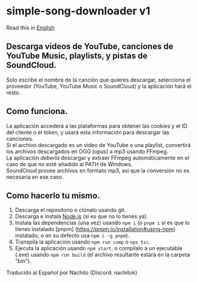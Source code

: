 # simple-song-downloader v1
Read this in [English](../README.md)

## Descarga videos de YouTube, canciones de YouTube Music, playlists, y pistas de SoundCloud.

Solo escribe el nombre de la canción que quieres descargar, selecciona el proveedor (YouTube, YouTube Music o SoundCloud) y la aplicación hará el resto.

## Como funciona.

La aplicación accederá a las plataformas para obtener las cookies y el ID del cliente o el token, y usará esta información para descargar las canciones.\
Si el archivo descargado es un video de YouTube o una playlist, convertirá los archivos descargados en OGG (opus) a mp3 usando FFmpeg.\
La aplicación *debería* descargar y extraer FFmpeg automáticamente en el caso de que no esté añadido al PATH de Windows.\
SoundCloud provee archivos en formato mp3, así que la conversión no es necesaria en ese caso.

## Como hacerlo tu mismo.

1) Descarga el repositorio o clónalo usando git.
2) Descarga e instala [Node.js](https://nodejs.org/) (si es que no lo tienes ya).
3) Instala las dependencias (una vez) usando `npm i` (o `pnpm i` si es que lo tienes instalado [pnpm] (https://pnpm.io/installation#using-npm) instalado, o en su defecto usa `npm i -g pnpm`).
4) Transpila la aplicación usando `npm run comp` o `npx tsc`.
5) Ejecuta la aplicación usando `npm start`, o compílalo a un ejecutable (.exe) usando `npm run build` (el archivo resultante estará en la carpeta "bin").



Traducido al Español por Nachito (Discord: nachitok)